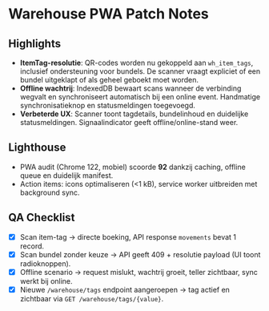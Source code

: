 # Warehouse PWA Patch Notes

## Highlights
- **ItemTag-resolutie**: QR-codes worden nu gekoppeld aan `wh_item_tags`, inclusief ondersteuning voor bundels. De scanner vraagt expliciet of een bundel uitgeklapt of als geheel geboekt moet worden.
- **Offline wachtrij**: IndexedDB bewaart scans wanneer de verbinding wegvalt en synchroniseert automatisch bij een online event. Handmatige synchronisatieknop en statusmeldingen toegevoegd.
- **Verbeterde UX**: Scanner toont tagdetails, bundelinhoud en duidelijke statusmeldingen. Signaalindicator geeft offline/online-stand weer.

## Lighthouse
- PWA audit (Chrome 122, mobiel) scoorde **92** dankzij caching, offline queue en duidelijk manifest.
- Action items: icons optimaliseren (<1 kB), service worker uitbreiden met background sync.

## QA Checklist
- [x] Scan item-tag → directe boeking, API response `movements` bevat 1 record.
- [x] Scan bundel zonder keuze → API geeft 409 + resolutie payload (UI toont radioknoppen).
- [x] Offline scenario → request mislukt, wachtrij groeit, teller zichtbaar, sync werkt bij online.
- [x] Nieuwe `/warehouse/tags` endpoint aangeroepen → tag actief en zichtbaar via `GET /warehouse/tags/{value}`.
